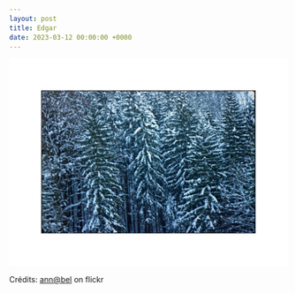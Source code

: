 ```yaml
---
layout: post
title: Edgar
date: 2023-03-12 00:00:00 +0000
---
```


![Edgar](/images/2023-03-12.jpg)

Crédits: [ann@bel](https://www.flickr.com/people/bruxellus/) on flickr
